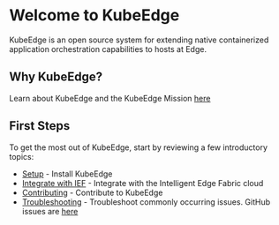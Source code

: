 # Welcome to KubeEdge

KubeEdge is an open source system for extending native containerized application orchestration capabilities to hosts at Edge.

## Why KubeEdge?
Learn about KubeEdge and the KubeEdge Mission [here](kubeedge)  

## First Steps  
To get the most out of KubeEdge, start by reviewing a few introductory topics:  
- [Setup](setup) - Install KubeEdge  
- [Integrate with IEF](setup/#integrate-with-huaweicloud-intelligent-edgefabric-ief-https-www-huaweicloud-com-product-ief-html) - Integrate with the Intelligent Edge Fabric cloud  
- [Contributing](contributing/) - Contribute to KubeEdge  
- [Troubleshooting](troubleshooting) - Troubleshoot commonly occurring issues. GitHub issues are [here](https://github.com/kubeedge/kubeedge/issues)  
